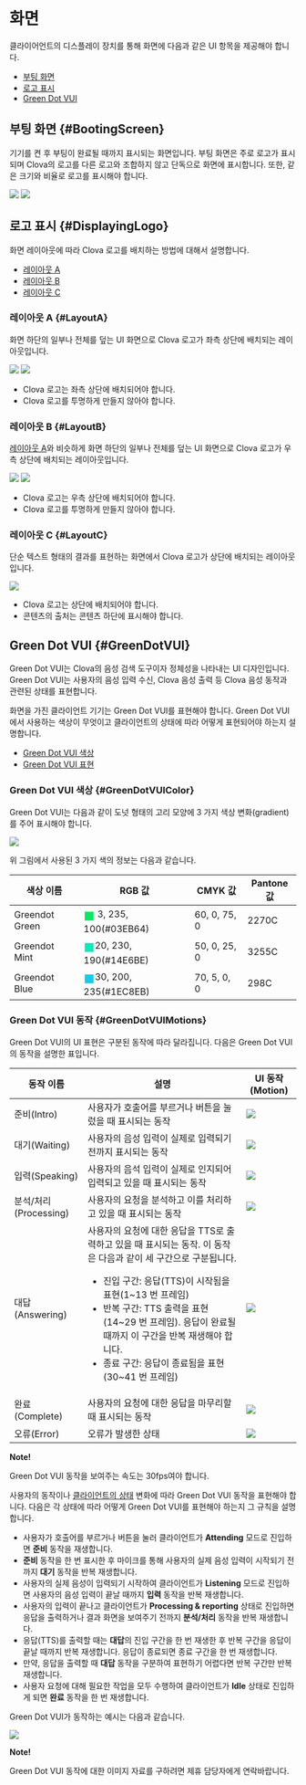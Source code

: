 # 화면

클라이어언트의 디스플레이 장치를 통해 화면에 다음과 같은 UI 항목을 제공해야 합니다.

* [부팅 화면](#BootingScreen)
* [로고 표시](#DisplayingLogo)
* [Green Dot VUI](#GreenDotVUI)

## 부팅 화면 {#BootingScreen}

기기를 켠 후 부팅이 완료될 때까지 표시되는 화면입니다. 부팅 화면은 주로 로고가 표시되며 Clova의 로고를 다른 로고와 조합하지 않고 단독으로 화면에 표시합니다. 또한, 같은 크기와 비율로 로고를 표시해야 합니다.

![](/Design/Assets/Images/Clova-Client-Partner_Logo_on_Loading_Screen.png) ![](/Design/Assets/Images/Clova-Client-Clova_Logo_on_Loading_Screen.png)

## 로고 표시 {#DisplayingLogo}

화면 레이아웃에 따라 Clova 로고를 배치하는 방법에 대해서 설명합니다.

* [레이아웃 A](#LayoutA)
* [레이아웃 B](#LayoutB)
* [레이아웃 C](#LayoutC)

### 레이아웃 A {#LayoutA}

화면 하단의 일부나 전체를 덮는 UI 화면으로 Clova 로고가 좌측 상단에 배치되는 레이아웃입니다.

![](/Design/Assets/Images/Clova-Client-Logo_Display-Layout_A-Bottom_Overlay.png) ![](/Design/Assets/Images/Clova-Client-Logo_Display-Layout_A-Full_Screen_Overlay.png)

* Clova 로고는 좌측 상단에 배치되어야 합니다.
* Clova 로고를 투명하게 만들지 않아야 합니다.

### 레이아웃 B {#LayoutB}

[레이아웃 A](#LayoutA)와 비슷하게 화면 하단의 일부나 전체를 덮는 UI 화면으로 Clova 로고가 우측 상단에 배치되는 레이아웃입니다.

![](/Design/Assets/Images/Clova-Client-Logo_Display-Layout_B-Bottom_Overlay.png) ![](/Design/Assets/Images/Clova-Client-Logo_Display-Layout_B-Full_Screen_Overlay.png)

* Clova 로고는 우측 상단에 배치되어야 합니다.
* Clova 로고를 투명하게 만들지 않아야 합니다.

### 레이아웃 C {#LayoutC}

단순 텍스트 형태의 결과를 표현하는 화면에서 Clova 로고가 상단에 배치되는 레이아웃입니다.

![](/Design/Assets/Images/Clova-Client-Logo_Display-Layout_C.png)

* Clova 로고는 상단에 배치되어야 합니다.
* 콘텐츠의 출처는 콘텐츠 하단에 표시해야 합니다.


## Green Dot VUI {#GreenDotVUI}

Green Dot VUI는 Clova의 음성 검색 도구이자 정체성을 나타내는 UI 디자인입니다. Green Dot VUI는 사용자의 음성 입력 수신, Clova 음성 출력 등 Clova 음성 동작과 관련된 상태를 표현합니다.

화면을 가진 클라이언트 기기는 Green Dot VUI를 표현해야 합니다. Green Dot VUI에서 사용하는 색상이 무엇이고 클라이언트의 상태에 따라 어떻게 표현되어야 하는지 설명합니다.

* [Green Dot VUI 색상](#GreenDotVUIColor)
* [Green Dot VUI 표현](#GreenDotVUIMotions)

### Green Dot VUI 색상 {#GreenDotVUIColor}

Green Dot VUI는 다음과 같이 도넛 형태의 고리 모양에 3 가지 색상 변화(gradient)를 주어 표시해야 합니다.

![](/Design/Assets/Images/Clova-Client-Green_Dot_VUI_Color.png)

위 그림에서 사용된 3 가지 색의 정보는 다음과 같습니다.

| 색상 이름        | RGB 값       | CMYK 값     | Pantone 값   |
|----------------|-------------|-------------|-------------|
| Greendot Green | <span style="color:#03EB64; font-size:150%; vertical-align:middle;">&#9724;</span> 3, 235, 100(#03EB64) | 60, 0, 75, 0   | 2270C |
| Greendot Mint  | <span style="color:#14E6BE; font-size:150%; vertical-align:middle;">&#9724;</span>20, 230, 190(#14E6BE) | 50, 0, 25, 0   | 3255C |
| Greendot Blue  | <span style="color:#1EC8EB; font-size:150%; vertical-align:middle;">&#9724;</span>30, 200, 235(#1EC8EB) | 70, 5,  0, 0   |  298C |


### Green Dot VUI 동작 {#GreenDotVUIMotions}

Green Dot VUI의 UI 표현은 구분된 동작에 따라 달라집니다. 다음은 Green Dot VUI의 동작을 설명한 표입니다.

| 동작 이름        | 설명                           | UI 동작(Motion) |
|----------------|-------------------------------|---------------|
| 준비(Intro)          | 사용자가 호출어를 부르거나 버튼을 눌렀을 때 표시되는 동작         | ![](/Design/Assets/Images/Clova-Client-Green_Dot_VUI_Intro.gif)      |
| 대기(Waiting)        | 사용자의 음성 입력이 실제로 입력되기 전까지 표시되는 동작         | ![](/Design/Assets/Images/Clova-Client-Green_Dot_VUI_Waiting.gif)    |
| 입력(Speaking)      | 사용자의 음석 입력이 실제로 인지되어 입력되고 있을 때 표시되는 동작 | ![](/Design/Assets/Images/Clova-Client-Green_Dot_VUI_Speaking.gif)    |
| 분석/처리(Processing) | 사용자의 요청을 분석하고 이를 처리하고 있을 때 표시되는 동작       | ![](/Design/Assets/Images/Clova-Client-Green_Dot_VUI_Processing.gif) |
| 대답(Answering)      | 사용자의 요청에 대한 응답을 TTS로 출력하고 있을 때 표시되는 동작. 이 동작은 다음과 같이 세 구간으로 구분됩니다.<ul><li>진입 구간: 응답(TTS)이 시작됨을 표현(1~13 번 프레임)</li><li>반복 구간: TTS 출력을 표현(14~29 번 프레임). 응답이 완료될 때까지 이 구간을 반복 재생해야 합니다.</li><li>종료 구간: 응답이 종료됨을 표현(30~41 번 프레임)</li></ul>    | ![](/Design/Assets/Images/Clova-Client-Green_Dot_VUI_Answering.gif)  |
| 완료(Complete)       | 사용자의 요청에 대한 응답을 마무리할 때 표시되는 동작            | ![](/Design/Assets/Images/Clova-Client-Green_Dot_VUI_Complete.gif)  |
| 오류(Error)          | 오류가 발생한 상태                                       | ![](/Design/Assets/Images/Clova-Client-Green_Dot_VUI_Error.gif)     |

<div class="note">
  <p><strong>Note!</strong></p>
  <p>Green Dot VUI 동작을 보여주는 속도는 30fps여야 합니다.</p>
</div>

사용자의 동작이나 [클라이언트의 상태](/Design/Client_State_And_Event.md) 변화에 따라 Green Dot VUI 동작을 표현해야 합니다. 다음은 각 상태에 따라 어떻게 Green Dot VUI를 표현해야 하는지 그 규칙을 설명합니다.

* 사용자가 호출어를 부르거나 버튼을 눌러 클라이언트가 **Attending** 모드로 진입하면 **준비** 동작을 재생합니다.
* **준비** 동작을 한 번 표시한 후 마이크를 통해 사용자의 실제 음성 입력이 시작되기 전까지 **대기** 동작을 반복 재생합니다.
* 사용자의 실제 음성이 입력되기 시작하여 클라이언트가 **Listening** 모드로 진입하면 사용자의 음성 입력이 끝날 때까지 **입력** 동작을 반복 재생합니다.
* 사용자의 입력이 끝나고 클라이언트가 **Processing & reporting** 상태로 진입하면 응답을 출력하거나 결과 화면을 보여주기 전까지 **분석/처리** 동작을 반복 재생합니다.
* 응답(TTS)를 출력할 때는 **대답**의 진입 구간을 한 번 재생한 후 반복 구간을 응답이 끝날 때까지 반복 재생합니다. 응답이 종료되면 종료 구간을 한 번 재생합니다.
* 만약, 응답을 출력할 때 **대답** 동작을 구분하여 표현하기 어렵다면 반복 구간만 반복 재생합니다.
* 사용자 요청에 대해 필요한 작업을 모두 수행하여 클라이언트가 **Idle** 상태로 진입하게 되면 **완료** 동작을 한 번 재생합니다.

Green Dot VUI가 동작하는 예시는 다음과 같습니다.

![](/Design/Assets/Images/Clova-Client-Green_Dot_VUI_Example.gif)

<div class="note">
  <p><strong>Note!</strong></p>
  <p>Green Dot VUI 동작에 대한 이미지 자료를 구하려면 제휴 담당자에게 연락바랍니다.</p>
</div>
